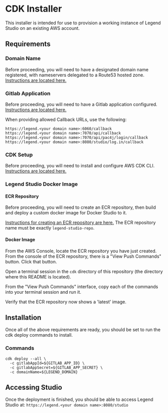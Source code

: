 # CDK Installer

This installer is intended for use to provision a working instance of Legend Studio on an existing AWS account.

## Requirements

### Domain Name

Before proceeding, you will need to have a designated domain name registered, with nameservers delegated to a Route53 hosted zone. [Instructions are located here.](https://docs.aws.amazon.com/Route53/latest/DeveloperGuide/migrate-dns-domain-in-use.html)

### Gitlab Application

Before proceeding, you will need to have a Gitlab application configured. [Instructions are located here.](https://legend.finos.org/docs/getting-started/installation-guide#prerequisites)

When providing allowed Callback URLs, use the following:

```
https://legend.<your domain name>:6060/callback
https://legend.<your domain name>:7070/api/callback
https://legend.<your domain name>:7070/api/pac4j/login/callback
https://legend.<your domain name>:8080/studio/log.in/callback 
```

### CDK Setup

Before proceeding, you will need to install and configure AWS CDK CLI. [Instructions are located here.](https://docs.aws.amazon.com/cdk/v2/guide/getting_started.html)

### Legend Studio Docker Image

#### ECR Repository

Before proceeding, you will need to create an ECR repository, then build and deploy a custom docker image for Docker Studio to it.

[Instructions for creating an ECR repository are here.](https://docs.aws.amazon.com/AmazonECR/latest/userguide/repository-create.html)
The ECR repository name must be exactly `legend-studio-repo`.

#### Docker Image

From the AWS Console, locate the ECR repository you have just created. From the console of the ECR repository, there is a "View Push Commands" button. Click that button.

Open a terminal session in the `cdk` directory of this repository (the directory where this README is located).

From the "View Push Commands" interface, copy each of the commands into your terminal session and run it.

Verify that the ECR repository now shows a 'latest' image.

## Installation

Once all of the above requirements are ready, you should be set to run the cdk deploy commands to install.

### Commands

```
cdk deploy --all \
  -c gitlabAppId=${GITLAB_APP_ID} \
  -c gitlabAppSecret=${GITLAB_APP_SECRET} \
  -c domainName=${LEGEND_DOMAIN}
```

## Accessing Studio

Once the deployment is finished, you should be able to access Legend Studio at: `https://legend.<your domain name>:8080/studio`